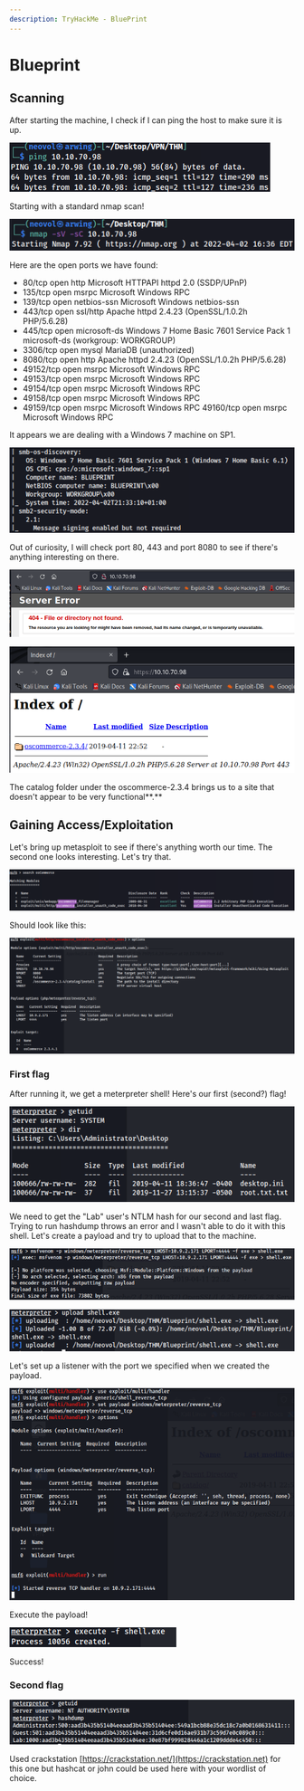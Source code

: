 ```yaml
---
description: TryHackMe - BluePrint
---
```


# Blueprint

## Scanning

After starting the machine, I check if I can ping the host to make sure it is up.

![The creator of the room warns that it might take 3-4 minutes for the machine to boot.](../.gitbook/assets/ping.png)

Starting with a standard nmap scan!

![-sC (use common scripts) -sV (Version Detection)](../.gitbook/assets/nmap.png)

Here are the open ports we have found:

* 80/tcp open http Microsoft HTTPAPI httpd 2.0 (SSDP/UPnP)&#x20;
* 135/tcp open msrpc Microsoft Windows RPC&#x20;
* 139/tcp open netbios-ssn Microsoft Windows netbios-ssn&#x20;
* 443/tcp open ssl/http Apache httpd 2.4.23 (OpenSSL/1.0.2h PHP/5.6.28)&#x20;
* 445/tcp open microsoft-ds Windows 7 Home Basic 7601 Service Pack 1 microsoft-ds (workgroup: WORKGROUP)&#x20;
* 3306/tcp open mysql MariaDB (unauthorized)&#x20;
* 8080/tcp open http Apache httpd 2.4.23 (OpenSSL/1.0.2h PHP/5.6.28)&#x20;
* 49152/tcp open msrpc Microsoft Windows RPC&#x20;
* 49153/tcp open msrpc Microsoft Windows RPC&#x20;
* 49154/tcp open msrpc Microsoft Windows RPC&#x20;
* 49158/tcp open msrpc Microsoft Windows RPC&#x20;
* 49159/tcp open msrpc Microsoft Windows RPC 49160/tcp open msrpc Microsoft Windows RPC

It appears we are dealing with a Windows 7 machine on SP1.

![](../.gitbook/assets/w7.png)

Out of curiosity, I will check port 80, 443 and port 8080 to see if there's anything interesting on there.

![](../.gitbook/assets/web1.png)

![It appears that we have access to oscommerce-2.3.4 directory on port 8080.](../.gitbook/assets/web2.png)

The catalog folder under the oscommerce-2.3.4 brings us to a site that doesn't appear to be very functional**.**&#x20;

## Gaining Access/Exploitation

Let's bring up metasploit to see if there's anything worth our time. The second one looks interesting. Let's try that.

![](../.gitbook/assets/osCommerce.png)

Should look like this:

![Always remember to change LHOST!](../.gitbook/assets/msf1.png)

### First flag

After running it, we get a meterpreter shell! Here's our first (second?) flag!

![](../.gitbook/assets/meterpreter.png)

We need to get the "Lab" user's NTLM hash for our second and last flag. Trying to run hashdump throws an error and I wasn't able to do it with this shell. Let's create a payload and try to upload that to the machine.

![](../.gitbook/assets/msfvenom.png)

![](../.gitbook/assets/shell.png)

Let's set up a listener with the port we specified when we created the payload.

![](../.gitbook/assets/reverseshell.png)

Execute the payload!

![](../.gitbook/assets/image.png)

Success!

### Second flag

![](<../.gitbook/assets/image (1).png>)

Used crackstation [https://crackstation.net/](https://crackstation.net) for this one but hashcat or john could be used here with your wordlist of choice.
